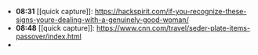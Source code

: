 - **08:31** [[quick capture]]:  https://hackspirit.com/if-you-recognize-these-signs-youre-dealing-with-a-genuinely-good-woman/
- **08:48** [[quick capture]]:  https://www.cnn.com/travel/seder-plate-items-passover/index.html
-
